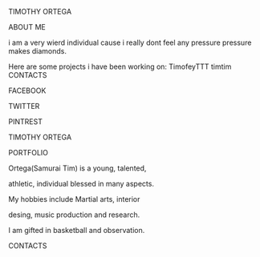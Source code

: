 TIMOTHY ORTEGA

ABOUT ME


i am a very wierd individual cause i really dont feel any pressure pressure makes diamonds.



Here are some projects i have been working on:
TimofeyTTT
timtim
CONTACTS



FACEBOOK

TWITTER

PINTREST




TIMOTHY ORTEGA

PORTFOLIO


Ortega(Samurai Tim) is a young, talented, 

athletic, individual blessed in many aspects.

My hobbies include Martial arts, interior 

desing, music production and research. 

I am gifted in basketball and observation.




CONTACTS
